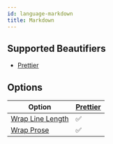 ```yaml
---
id: language-markdown
title: Markdown
---
```

## Supported Beautifiers
- [Prettier](/docs/beautifier-prettier.html)
## Options
| Option | [Prettier](/docs/beautifier-prettier.html) |
| --- | --- |
| [Wrap Line Length](/docs/option-wrap-line-length.html) | &#9989; |
| [Wrap Prose](/docs/option-wrap-prose.html) | &#9989; |